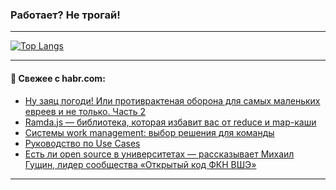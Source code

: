 ### Работает? Не трогай!

---
<!--
#### 🛠️ Technical stack:

![Java](https://img.shields.io/badge/Java-informational?logo=Oracle&style=flat&logoColor=white&color=FF4500)
![Kotlin](https://img.shields.io/badge/Kotlin-informational?logo=Kotlin&style=flat&logoColor=white&color=774D97)
![TS](https://img.shields.io/badge/TypeScript-informational?logo=typeScript&style=flat&logoColor=black&color=017acc)
![Python](https://img.shields.io/badge/Python-informational?logo=Python&style=flat&logoColor=black&color=ffdd54) <br>
![Spring](https://img.shields.io/badge/Spring-informational?logo=Spring&style=flat&logoColor=white&color=6DB33F) 
![SpringBoot](https://img.shields.io/badge/SpringBoot-informational?logo=SpringBoot&style=flat&logoColor=white&color=6DB33F)
![Nest](https://img.shields.io/badge/NestJS-informational?logo=NestJS&style=flat&logoColor=white&color=E0234E) 
![NodeJS](https://img.shields.io/badge/NodeJS-informational?logo=node.js&style=flat&logoColor=white&color=70A760)<br>
![PostgreSQL](https://img.shields.io/badge/PostgreSQL-informational?logo=PostgreSQL&style=flat&logoColor=white&color=DAA520)
![MongoDB](https://img.shields.io/badge/MongoDB-informational?logo=MongoDB&style=flat&logoColor=white&color=870000)
![Apache](https://img.shields.io/badge/Apache-informational?logo=apache&style=flat&logoColor=white&color=f74e28)

___ 
-->

<!--- #### 🛠️ : --->

[![Top Langs](https://github-readme-stats-82jvfl3w3-advtsettinggmailcoms-projects.vercel.app/api/top-langs/?username=zloylis&langs_count=10&hide_title=true&title_color=e6edf3&size_weight=0.5&count_weight=0.5&layout=compact&hide_progress=true&hide_border=true&theme=dracula)](https://github.com/zloylis)

<!---


####  :octocat:&nbsp;&nbsp; Статистика:

![GitHub stats](https://github-readme-stats-u2qms2cxw-advtsettinggmailcoms-projects.vercel.app/api?username=zloylis&show_icons=true&hide_border=true&theme=dracula&title_color=e6edf3&include_all_commits=true&count_private=true&hide_rank=false&hide_title=true&rank_icon=github)
-->
---

#### 💬 Свежее с habr.com:

<!-- BLOG-POST-LIST:START -->
- [Ну заяц погоди! Или противрактеная оборона для самых маленьких евреев и не только. Часть 2](https://habr.com/ru/articles/887252/?utm_source=habrahabr&utm_medium=rss&utm_campaign=887252)
- [Ramda.js — библиотека, которая избавит вас от reduce и map-каши](https://habr.com/ru/companies/otus/articles/886512/?utm_source=habrahabr&utm_medium=rss&utm_campaign=886512)
- [Системы work management: выбор решения для команды](https://habr.com/ru/articles/887238/?utm_source=habrahabr&utm_medium=rss&utm_campaign=887238)
- [Руководство по Use Cases](https://habr.com/ru/articles/887224/?utm_source=habrahabr&utm_medium=rss&utm_campaign=887224)
- [Есть ли open source в университетах — рассказывает Михаил Гущин, лидер сообщества «Открытый код ФКН ВШЭ»](https://habr.com/ru/articles/887010/?utm_source=habrahabr&utm_medium=rss&utm_campaign=887010)
<!-- BLOG-POST-LIST:END -->

---
